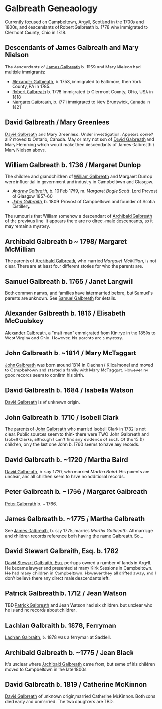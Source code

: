 # Galbreath Geneaology

Currently focused on Campbeltown, Argyll, Scotland in the 1700s and 1800s, and descendants of Robert Galbreath b. 1778 who immigrated to Clermont County, Ohio in 1818.

## Descendants of James Galbreath and Mary Nielson

The descendants of [James Galbreath](/people/galbreath-james-1659.md) b. 1659 and Mary Nielson had multiple immigrants:

* [Alexander Galbreath](/people/galbreath-alexander-1753.md), b. 1753, immigrated to Baltimore, then York County, PA in 1785.
* [Robert Galbreath](/people/galbreath-robert-1778.md) b. 1778 immigrated to Clermont County, Ohio, USA in 1818
* [Margaret Galbreath](/people/galbreath-margaret-1771.md), b. 1771 immigrated to New Brunswick, Canada in 1821

## David Galbreath / Mary Greenlees

[David Galbreath](/people/galbreath-david-1793.md) and Mary Greenless.  Under investigation.  Appears some? all? moved to Ontario, Canada.  May or may not son of 
[David Galbreath](/people/galbreath-david-1755.md) and Mary Flemming which would make then descendants of James Galbreath / Mary Nielson above.

## William Galbreath b. 1736 / Margaret Dunlop

The children and grandchildren of [William Galbreath](/people/galbreath-william-1736.md) and Margaret Dunlop were influential in government and industry in Campbeltown and Glasgow.  

* *[Andrew Galbraith](/people/galbraith-andrew-1799.md)*, b. 10 Feb 1799, m. *Margaret Bogle Scott*. Lord Provost of Glasgow 1857-60
* *[John Galbraith](/people/galbraith-john-1809.md)*, b. 1809, Provost of Campbeltown and founder of Scotia Distillery.

The rumour is that William somehow a descendant of [Archibald Galbreath](/people/galbreath-archibald-1708.md) of the previous line. It appears there are no direct-male descendants, so it may remain a mystery. 

## Archibald Galbreath b ~ 1798/ Margaret McMillian

The parents of [Archibald Galbreath](/people/galbreath-archibald-1798.md), who married *Margaret McMillian*, is not clear.  There are at least four different stories for who the parents are.

## Samuel Galbreath b. 1765 / Janet Langwill

Both common names, and families have intermarried before, but Samuel's parents are unknown.  See [Samuel Galbreath](/people/galbreath-samuel-1765.md) for details.

## Alexander Galbreath b. 1816 / Elisabeth McCualskey

[Alexander Galbreath](/people/galbreath-alexander-1816.md), a "malt man" emmigrated from Kintrye in the 1850s to West Virgina and Ohio. However, his parents are a mystery.

## John Galbreath b. ~1814 / Mary McTaggart 

[John Galbreath](/people/galbreath-john-1815.md) was born around 1814 in Clachan / Kilcalmonel and moved to Campbeltown and started a family with Mary McTaggart. However no good records seem to confirm his birth.

## David Galbreath b. 1684 / Isabella Watson

[David Galbreath](/people/galbreath-david-1684.md) is of unknown origin.

## John Galbreath b. 1710 / Isobell Clark

The parents of [John Galbreath](/people/galbreath-john-abt-1710.md) who married Isobell Clark in 1732 is not clear. Public sources seem to think there were TWO John Galbreath and Isobell Clarks, although I can't find any evidence of such.  Of the 15 (!) children, only the last one John b. 1760 seems to have any records.

## David Galbreath b. ~1720 / Martha Baird

[David Galbreath](/people/galbreath-david-abt-1720.md), b. say 1720, who married *Martha Baird*.  His parents are unclear, and all children seem to have no additional records.

## Peter Galbreath b. ~1766 / Margaret Galbreath

[Peter Galbreath](/people/galbreath-peter-1766.md) b. ~ 1766.

## James Galbreath b. ~1775 / Martha Galbreath

See [James Galbreath](/people/galbreath-james-abt-1775.md), b. say 1775,  marries *Martha Galbreath*. All marriage and children records reference both having the name Galbreath. So...

## David Stewart Galbraith, Esq. b. 1782

[David Stewart Galbraith, Esq.](/people/galbraith-david-stewart-1782.md) perhaps owned a number of lands in Argyll.  He became lawyer and presented at many Kirk Sessions in Campbeltown.  He had many children in Campbeltown.  However they all drifted away, and I don't believe there any direct male descendants left.

## Patrick Galbreath b. 1712 / Jean Watson

TBD [Patrick Galbreath](/people/galbreath-patrick-1712.md) and Jean Watson had six children, but unclear who he is and no records about children.

## Lachlan Galbraith b. 1878, Ferryman

[Lachlan Galbraith](/people/galbraith-lachlan-1878.md), b. 1878 was a ferryman at Saddell.

## Archibald Galbreath b. ~1775 / Jean Black

It's unclear where [Archibald Galbreath](/people/galbreath-archibald-1775.md) came from, but some of his children moved to Campbeltown in the late 1800s

## David Galbreath b. 1819 / Catherine McKinnon

[David Galbreath](/people/galbreath-david-1819.md) of unknown origin,married Catherine McKinnon.  Both sons died early and unmarried.  The two daughters are TBD.
